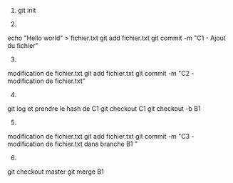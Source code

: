 1) git init


2) 
echo "Hello world" > fichier.txt
git add fichier.txt
git commit -m "C1 - Ajout du fichier"


3) 
modification de fichier.txt
git add fichier.txt
git commit -m "C2 - modification de fichier.txt"


4) 
git log et prendre le hash de C1
git checkout C1
git checkout -b B1


5) 
modification de fichier.txt
git add fichier.txt
git commit -m "C3 - modification de fichier.txt dans branche B1 "


6) 
git checkout master
git merge B1